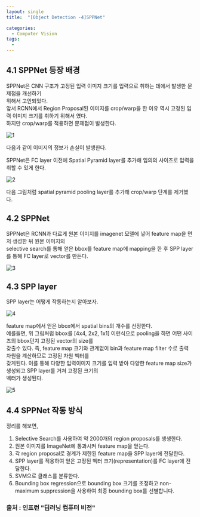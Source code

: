 ```yaml
---
layout: single
title:  "[Object Detection -4]SPPNet"

categories:
  - Computer Vision
tags:
  - 
---
```


4.1 SPPNet 등장 배경
---

SPPNet은 CNN 구조가 고정된 입력 이미지 크기를 입력으로 취하는 데에서 발생한 문제점을 개선하기  
위해서 고안되었다.  
앞서 RCNN에서 Region Proposal된 이미지를 crop/warp을 한 이유 역시 고정된 입력 이미지 크기를 취하기 위해서 였다.  
하지만 crop/warp를 적용하면 문제점이 발생한다.

![1](/assets/images/cv-4/1.JPG)

다음과 같이 이미지의 정보가 손실이 발생한다. 

SPPNet은 FC layer 이전에 Spatial Pyramid layer를 추가해 임의의 사이즈로 입력을 취할 수 있게 한다.

![2](/assets/images/cv-4/2.JPG)

다음 그림처럼 spatial pyramid pooling layer를 추가해 crop/warp 단계를 제거했다.

4.2 SPPNet
---

SPPNet은 RCNN과 다르게 원본 이미지를 imagenet 모델에 넣어 feature map을 먼저 생성한 뒤 원본 이미지의  
selective search를 통해 얻은 bbox를 feature map에 mapping을 한 후 SPP layer를 통해 FC layer로 vector를 만든다.

![3](/assets/images/cv-4/3.JPG)

4.3 SPP layer
---

SPP layer는 어떻게 작동하는지 알아보자.

![4](/assets/images/cv-4/4.JPG)

feature map에서 얻은 bbox에서 spatial bins의 개수를 선정한다.  
예를들면, 위 그림처럼 bbox를 [4x4, 2x2, 1x1] 이런식으로 pooling을 하면 어떤 사이즈의 bbox던지 고정된 vector의 size를  
갖출수 있다. 즉, feature map 크기와 관계없이 bin과 feature map filter 수로 출력 차원을 계산하므로 고정된 차원 벡터를  
갖게된다. 이를 통해 다양한 입력이미지 크기를 입력 받아 다양한 feature map size가 생성되고 SPP layer를 거쳐 고정된 크기의  
벡터가 생성된다.

![5](/assets/images/cv-4/5.JPG)

4.4 SPPNet 작동 방식
---

정리를 해보면,

1. Selective Search를 사용하여 약 2000개의 region proposals를 생생한다.
2. 원본 이미지를 ImageNet에 통과시켜 feature map을 얻는다.
3. 각 region proposal로 경계가 제한된 feature map을 SPP layer에 전달한다.
4. SPP layer를 적용하여 얻은 고정된 벡터 크기(representation)를 FC layer에 전달한다.
5. SVM으로 클래스를 분류한다.
6. Bounding box regression으로 bounding box 크기를 조정하고 non-maximum suppression을 사용하여 최종 bounding box를 선별합니다.


### 출처 : 인프런 "딥러닝 컴퓨터 비전"  

